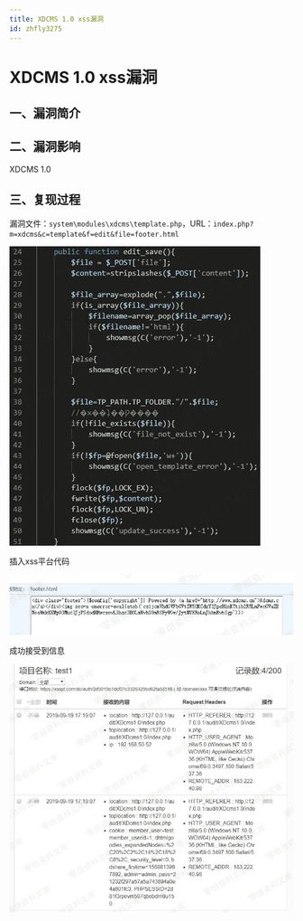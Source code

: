 ```yaml
---
title: XDCMS 1.0 xss漏洞
id: zhfly3275
---
```


# XDCMS 1.0 xss漏洞

## 一、漏洞简介

## 二、漏洞影响

XDCMS 1.0

## 三、复现过程

漏洞文件：`system\modules\xdcms\template.php`，URL：`index.php?m=xdcms&c=template&f=edit&file=footer.html`

![image](../img/ced7418c2d9685d6d7b5d4c0e809a470.png)

插入xss平台代码

![image](../img/9cc75b77484feaf4fec594ecf1165c3b.png)

成功接受到信息

![image](../img/246550c7b06c3e66faa9940aaf4445b2.png)